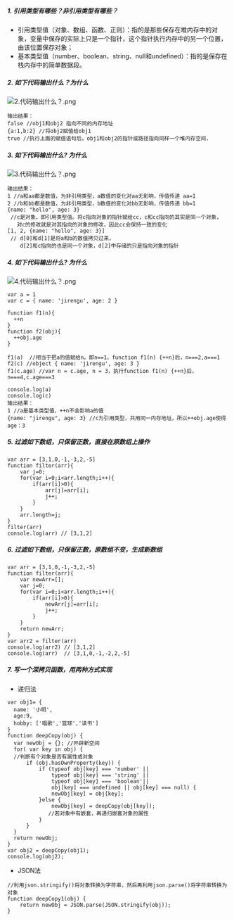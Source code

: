 ##### 1. 引用类型有哪些？非引用类型有哪些？
- 引用类型值（对象、数组、函数、正则）：指的是那些保存在堆内存中的对象，变量中保存的实际上只是一个指针，这个指针执行内存中的另一个位置，由该位置保存对象；
- 基本类型值（number、boolean、string、null和undefined）：指的是保存在栈内存中的简单数据段。
##### 2. 如下代码输出什么？为什么

![2.代码输出什么？.png](http://upload-images.jianshu.io/upload_images/6426975-3e8f19819279fb13.png?imageMogr2/auto-orient/strip%7CimageView2/2/w/1240)
```
输出结果：
false //obj1和obj2 指向不同的内存地址
{a:1,b:2} //将obj2赋值给obj1
true //执行上面的赋值语句后，obj1和obj2的指针或路径指向同样一个堆内存空间.
```

##### 3. 如下代码输出什么? 为什么

![3.代码输出什么？.png](http://upload-images.jianshu.io/upload_images/6426975-b69d004f9a894545.png?imageMogr2/auto-orient/strip%7CimageView2/2/w/1240)
```
输出结果：
1 //a和aa都是数值，为非引用类型，a数值的变化对aa无影响，传值传递 aa=1
2 //b和bb都是数值，为非引用类型，b数值的变化对bb无影响，传值传递 bb=1
{name: "hello", age: 3}
 //c是对象，即引用类型值。将c指向对象的指针赋给cc，c和cc指向的其实是同一个对象，
   对c的修改就是对其指向的对象的修改，因此cc会保持一致的变化
[1, 2, {name: "hello", age: 3}]
 // d[0]和d[1]是将a和b的数值拷贝过来，
    d[2]和c指向的也是同一个对象，d[2]中存储的只是指向对象的指针

```
##### 4. 如下代码输出什么? 为什么

![4.代码输出什么？.png](http://upload-images.jianshu.io/upload_images/6426975-b3714c8d4a99fe8c.png?imageMogr2/auto-orient/strip%7CimageView2/2/w/1240)
```
var a = 1
var c = { name: 'jirengu', age: 2 }

function f1(n){
  ++n
}
function f2(obj){
  ++obj.age
}

f1(a)  //相当于把a的值赋给n，即n==1，function f1(n) {++n}后，n===2,a===1
f2(c) //object { name: 'jirengu', age: 3 }
f1(c.age) //var n = c.age, n = 3，执行function f1(n) {++n}后，n===4,c.age===3

console.log(a) 
console.log(c)
输出结果：
1 //a是基本类型值，++n不会影响a的值
{name: "jirengu", age: 3} //c为引用类型，共用同一内存地址，所以++obj.age使得age：3
```
##### 5. 过滤如下数组，只保留正数，直接在原数组上操作
```
var arr = [3,1,0,-1,-3,2,-5]
function filter(arr){
    var j=0;
    for(var i=0;i<arr.length;i++){
        if(arr[i]>0){
            arr[j]=arr[i];
            j++;
        }
    }
    arr.length=j;
}
filter(arr)
console.log(arr) // [3,1,2]
```
##### 6. 过滤如下数组，只保留正数，原数组不变，生成新数组
```
var arr = [3,1,0,-1,-3,2,-5]
function filter(arr){
    var newArr=[];
    var j=0;
    for(var i=0;i<arr.length;i++){
        if(arr[i]>0){
            newArr[j]=arr[i];
            j++;
        }
    }
    return newArr;
}
var arr2 = filter(arr)
console.log(arr2) // [3,1,2]
console.log(arr)  // [3,1,0,-1,-2,2,-5]
```
##### 7. 写一个深拷贝函数，用两种方式实现
- 递归法
```
var obj1= {
  name: '小明',
  age:9,
  hobby: ['唱歌','篮球','读书']
}
function deepCopy(obj) {
  var newObj = {}; //开辟新空间
  for( var key in obj) {
  //判断有个对象是否有属性或对象
      if (obj.hasOwnProperty(key)) {
          if (typeof obj[key] === 'number' || 
              typeof obj[key] === 'string' || 
              typeof obj[key] === 'boolean'||
              obj[key] === undefined || obj[key] === null) {
              newObj[key] = obj[key];
          }else {
              newObj[key] = deepCopy(obj[key]);
             //若对象中有嵌套，再递归嵌套对象的属性
          }
      }
  }
  return newObj;
}
var obj2 = deepCopy(obj1);
console.log(obj2);
```
- JSON法
```
//利用json.stringify()将对象转换为字符串，然后再利用json.parse()将字符串转换为对象
function deepCopy1(obj) {
    return newObj = JSON.parse(JSON.stringify(obj));
}
```
